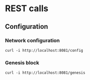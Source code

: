 # REST calls



## Configuration

### Network configuration

```
curl -i http://localhost:8081/config

```

### Genesis block 

```
curl -i http://localhost:8081/genesis

```



